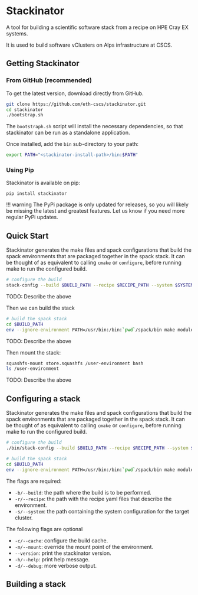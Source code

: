 # Stackinator

A tool for building a scientific software stack from a recipe on HPE Cray EX systems.

It is used to build software vClusters on Alps infrastructure at CSCS.

## Getting Stackinator

### From GitHub (recommended)

To get the latest version, download directly from GitHub.

``` bash
git clone https://github.com/eth-cscs/stackinator.git
cd stackinator
./bootstrap.sh
```

The `bootstraph.sh` script will install the necessary dependencies, so that stackinator can be run as a standalone application.

Once installed, add the `bin` sub-directory to your path:

```bash
export PATH="<stackinator-install-path>/bin:$PATH"
```

### Using Pip

Stackinator is available on pip:

```
pip install stackinator
```

!!! warning
    The PyPi package is only updated for releases, so you will likely be missing the latest and greatest features.
    Let us know if you need more regular PyPi updates.

## Quick Start

Stackinator generates the make files and spack configurations that build the spack environments that are packaged together in the spack stack.
It can be thought of as equivalent to calling `cmake` or `configure`, before running make to run the configured build.

```bash
# configure the build
stack-config --build $BUILD_PATH --recipe $RECIPE_PATH --system $SYSTEM_CONFIG_PATH
```

TODO: Describe the above

Then we can build the stack

```bash
# build the spack stack
cd $BUILD_PATH
env --ignore-environment PATH=/usr/bin:/bin:`pwd`/spack/bin make modules store.squashfs -j64
```

TODO: Describe the above

Then mount the stack:
```bash
squashfs-mount store.squashfs /user-environment bash
ls /user-environment
```

TODO: Describe the above

## Configuring a stack

Stackinator generates the make files and spack configurations that build the spack environments that are packaged together in the spack stack.
It can be thought of as equivalent to calling `cmake` or `configure`, before running make to run the configured build.

```bash
# configure the build
./bin/stack-config --build $BUILD_PATH --recipe $RECIPE_PATH --system $SYSTEM_CONFIG_PATH

# build the spack stack
cd $BUILD_PATH
env --ignore-environment PATH=/usr/bin:/bin:`pwd`/spack/bin make modules store.squashfs -j64
```

The flags are required:

* `-b/--build`: the path where the build is to be performed.
* `-r/--recipe`: the path with the recipe yaml files that describe the environment.
* `-s/--system`: the path containing the system configuration for the target cluster.

The following flags are optional

* `-c/--cache`: configure the build cache.
* `-m/--mount`: override the mount point of the environment.
* `--version`: print the stackinator version.
* `-h/--help`: print help message.
* `-d/--debug`: more verbose output.

## Building a stack
